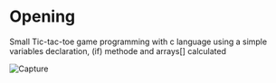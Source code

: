 # Opening
Small Tic-tac-toe game programming with c language using a simple variables declaration, (if) methode and arrays[] calculated

![Capture](https://user-images.githubusercontent.com/44733558/82981254-82425800-9fe3-11ea-95fb-e826e71276e3.PNG)
